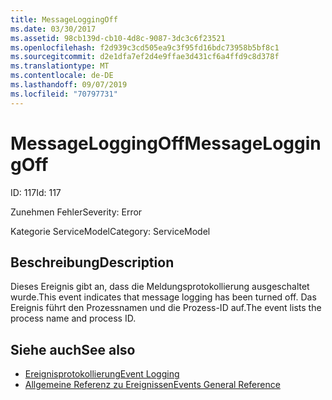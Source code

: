 ```yaml
---
title: MessageLoggingOff
ms.date: 03/30/2017
ms.assetid: 98cb139d-cb10-4d8c-9087-3dc3c6f23521
ms.openlocfilehash: f2d939c3cd505ea9c3f95fd16bdc73958b5bf8c1
ms.sourcegitcommit: d2e1dfa7ef2d4e9ffae3d431cf6a4ffd9c8d378f
ms.translationtype: MT
ms.contentlocale: de-DE
ms.lasthandoff: 09/07/2019
ms.locfileid: "70797731"
---
```

# <a name="messageloggingoff"></a><span data-ttu-id="e18ce-102">MessageLoggingOff</span><span class="sxs-lookup"><span data-stu-id="e18ce-102">MessageLoggingOff</span></span>
<span data-ttu-id="e18ce-103">ID: 117</span><span class="sxs-lookup"><span data-stu-id="e18ce-103">Id: 117</span></span>  
  
 <span data-ttu-id="e18ce-104">Zunehmen Fehler</span><span class="sxs-lookup"><span data-stu-id="e18ce-104">Severity: Error</span></span>  
  
 <span data-ttu-id="e18ce-105">Kategorie ServiceModel</span><span class="sxs-lookup"><span data-stu-id="e18ce-105">Category: ServiceModel</span></span>  
  
## <a name="description"></a><span data-ttu-id="e18ce-106">Beschreibung</span><span class="sxs-lookup"><span data-stu-id="e18ce-106">Description</span></span>  
 <span data-ttu-id="e18ce-107">Dieses Ereignis gibt an, dass die Meldungsprotokollierung ausgeschaltet wurde.</span><span class="sxs-lookup"><span data-stu-id="e18ce-107">This event indicates that message logging has been turned off.</span></span> <span data-ttu-id="e18ce-108">Das Ereignis führt den Prozessnamen und die Prozess-ID auf.</span><span class="sxs-lookup"><span data-stu-id="e18ce-108">The event lists the process name and process ID.</span></span>  
  
## <a name="see-also"></a><span data-ttu-id="e18ce-109">Siehe auch</span><span class="sxs-lookup"><span data-stu-id="e18ce-109">See also</span></span>

- [<span data-ttu-id="e18ce-110">Ereignisprotokollierung</span><span class="sxs-lookup"><span data-stu-id="e18ce-110">Event Logging</span></span>](index.md)
- [<span data-ttu-id="e18ce-111">Allgemeine Referenz zu Ereignissen</span><span class="sxs-lookup"><span data-stu-id="e18ce-111">Events General Reference</span></span>](events-general-reference.md)
